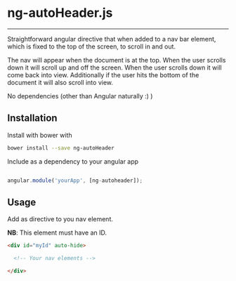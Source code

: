 # ng-autoHeader.js

---

Straightforward angular directive that when added to a nav bar element, which is fixed to the top of the screen, to scroll in and out.

The nav will appear when the document is at the top. When the user scrolls down it will scroll up and off the screen. When the user scrolls down it will come back into view. Additionally if the user hits the bottom of the document it will also scroll into view.

No dependencies (other than Angular naturally :) )

## Installation

Install with bower with

```bash
bower install --save ng-autoHeader
```

Include as a dependency to your angular app

```js

angular.module('yourApp', [ng-autoheader]);
```

## Usage 

Add as directive to you nav element.

**NB**: This element must have an ID.

```html
<div id="myId" auto-hide>

  <!-- Your nav elements -->

</div>
```